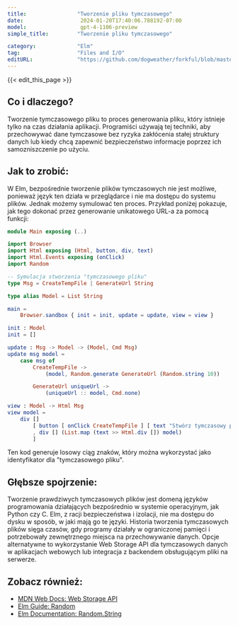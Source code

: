 ```yaml
---
title:                "Tworzenie pliku tymczasowego"
date:                  2024-01-20T17:40:06.788192-07:00
model:                 gpt-4-1106-preview
simple_title:         "Tworzenie pliku tymczasowego"

category:             "Elm"
tag:                  "Files and I/O"
editURL:              "https://github.com/dogweather/forkful/blob/master/content/pl/elm/creating-a-temporary-file.md"
---
```


{{< edit_this_page >}}

## Co i dlaczego?
Tworzenie tymczasowego pliku to proces generowania pliku, który istnieje tylko na czas działania aplikacji. Programiści używają tej techniki, aby przechowywać dane tymczasowe bez ryzyka zakłócenia stałej struktury danych lub kiedy chcą zapewnić bezpieczeństwo informacje poprzez ich samozniszczenie po użyciu.

## Jak to zrobić:
W Elm, bezpośrednie tworzenie plików tymczasowych nie jest możliwe, ponieważ język ten działa w przeglądarce i nie ma dostępu do systemu plików. Jednak możemy symulować ten proces. Przykład poniżej pokazuje, jak tego dokonać przez generowanie unikatowego URL-a za pomocą funkcji:

```Elm
module Main exposing (..)

import Browser
import Html exposing (Html, button, div, text)
import Html.Events exposing (onClick)
import Random

-- Symulacja stworzenia "tymczasowego pliku"
type Msg = CreateTempFile | GenerateUrl String

type alias Model = List String

main =
    Browser.sandbox { init = init, update = update, view = view }

init : Model
init = []

update : Msg -> Model -> (Model, Cmd Msg)
update msg model =
    case msg of
        CreateTempFile ->
            (model, Random.generate GenerateUrl (Random.string 10))

        GenerateUrl uniqueUrl ->
            (uniqueUrl :: model, Cmd.none)

view : Model -> Html Msg
view model =
    div []
        [ button [ onClick CreateTempFile ] [ text "Stwórz tymczasowy plik" ]
        , div [] (List.map (text >> Html.div []) model)
        ]

```

Ten kod generuje losowy ciąg znaków, który można wykorzystać jako identyfikator dla "tymczasowego pliku".

## Głębsze spojrzenie:
Tworzenie prawdziwych tymczasowych plików jest domeną języków programowania działających bezpośrednio w systemie operacyjnym, jak Python czy C. Elm, z racji bezpieczeństwa i izolacji, nie ma dostępu do dysku w sposób, w jaki mają go te języki. Historia tworzenia tymczasowych plików sięga czasów, gdy programy działały w ograniczonej pamięci i potrzebowały zewnętrznego miejsca na przechowywanie danych. Opcje alternatywne to wykorzystanie Web Storage API dla tymczasowych danych w aplikacjach webowych lub integracja z backendem obsługującym pliki na serwerze.

## Zobacz również:
- [MDN Web Docs: Web Storage API](https://developer.mozilla.org/en-US/docs/Web/API/Web_Storage_API)
- [Elm Guide: Random](https://guide.elm-lang.org/effects/random.html)
- [Elm Documentation: Random.String](https://package.elm-lang.org/packages/elm/random/latest/Random-String)
